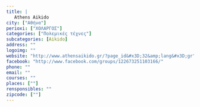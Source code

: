 ```yaml
---
title: |
   Athens Aikido
city: ["Αθήνα"]
perioxi: ["ΧΟΛΑΡΓΟΣ"]
categories: ["Πολεμικές τέχνες"]
subcategories: [Aikido]
address: ""
logoimg: ""
website: "http://www.athensaikido.gr/?page_id&#x3D;32&amp;lang&#x3D;gr"
facebook: "http://www.facebook.com/groups/122673251103166/"
phone: ""
email: ""
courses: ""
places: [""]
rensponsibles: ""
zipcode: [""]
---
```




